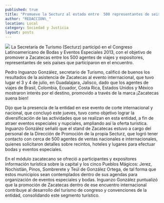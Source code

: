```yaml
---
published: true
title: "Promueve la Secturz al estado entre  500 representantes de seis países "
author: "REDACCION\_"
location: Local
category: Sociedad y Justicia
layout: posts
---
```


![](http://i.imgur.com/qpK65TWm.jpg)
La Secretaría de Turismo (Secturz) participó en el Congreso Latinoamericano de Bodas y Eventos Especiales 2013, con el objetivo de promover a Zacatecas entre los 500 agentes de viajes y expositores, representantes de seis países que participaron en el encuentro.

Pedro Inguanzo González, secretario de Turismo, calificó de buenos los resultados de la asistencia de Zacatecas al evento internacional, que tuvo lugar el 3 y 4 de julio, en Guadalajara, Jalisco, dado que los agentes de viajes de Brasil, Colombia, Ecuador, Costa Rica, Estados Unidos y México mostraron interés por el destino, promovido a través de la marca ¡Zacatecas suena bien!

Dijo que la presencia de la entidad en ese evento de corte internacional y nacional, que concluyó este jueves, tuvo como objetivo lograr la diversificación de las actividades que se realizan en esta entidad, a fin de atraer eventos especiales y nupciales, ampliando así la oferta turística.
Inguanzo González señaló que el stand de Zacatecas estuvo a cargo del personal de la Dirección de Promoción de la propia Secturz, que logró tener contacto con cerca de 500 agentes de ventas nacionales e internacionales, quienes solicitaron detalles sobre recintos, hoteles y lugares para efectuar bodas y eventos especiales.

En el módulo zacatecano se ofreció a participantes y expositores información turística sobre la capital y los cinco Pueblos Mágicos: Jerez, Nochistlán, Pinos, Sombrerete y Teúl de González Ortega, de tal forma que estos municipios sean contemplados dentro de sus agendas para organización de eventos especiales y bodas.
Inguanzo González puntualizó que la promoción de Zacatecas dentro de ese encuentro internacional contribuye al desarrollo del turismo de congreso y convenciones de la entidad, consolidando este segmento turístico.

